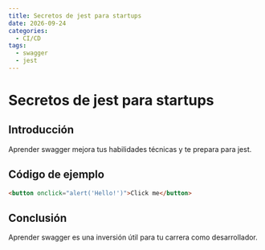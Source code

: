 ```yaml
---
title: Secretos de jest para startups
date: 2026-09-24
categories:
  - CI/CD
tags:
  - swagger
  - jest
---
```


# Secretos de jest para startups

## Introducción

Aprender swagger mejora tus habilidades técnicas y te prepara para jest.

## Código de ejemplo

```html
<button onclick="alert('Hello!')">Click me</button>
```

## Conclusión

Aprender swagger es una inversión útil para tu carrera como desarrollador.